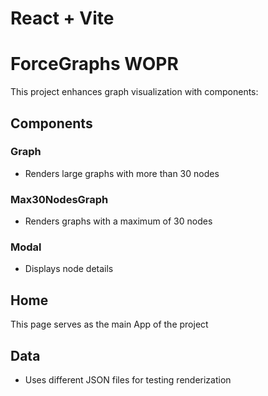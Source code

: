# React + Vite

# ForceGraphs WOPR

This project enhances graph visualization with components:

## Components

### Graph
- Renders large graphs with more than 30 nodes

### Max30NodesGraph  
- Renders graphs with a maximum of 30 nodes

### Modal
- Displays node details

## Home 
This page serves as the main App of the project

## Data
- Uses different JSON files for testing renderization
